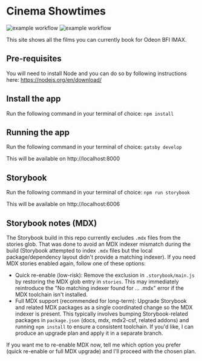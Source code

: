 # Cinema Showtimes

![example workflow](https://github.com/cinema-showtimes/cinema-showtimes.github.io/actions/workflows/main.yml/badge.svg)
![example workflow](https://github.com/cinema-showtimes/cinema-showtimes.github.io/actions/workflows/chromatic.yml/badge.svg)

This site shows all the films you can currently book for Odeon BFI IMAX.

## Pre-requisites

You will need to install Node and you can do so by following instructions here: https://nodejs.org/en/download/

## Install the app

Run the following command in your terminal of choice: `npm install`

## Running the app

Run the following command in your terminal of choice: `gatsby develop`

This will be available on http://localhost:8000

## Storybook

Run the following command in your terminal of choice: `npm run storybook`

This will be available on http://localhost:6006

## Storybook notes (MDX)

The Storybook build in this repo currently excludes `.mdx` files from the stories glob. That was done to avoid an MDX indexer mismatch during the build (Storybook attempted to index `.mdx` files but the local package/dependency layout didn't provide a matching indexer). If you need MDX stories enabled again, follow one of these options:

- Quick re-enable (low-risk): Remove the exclusion in `.storybook/main.js` by restoring the MDX glob entry in `stories`. This may immediately reintroduce the "No matching indexer found for ... .mdx" error if the MDX toolchain isn't installed.
- Full MDX support (recommended for long-term): Upgrade Storybook and related MDX packages as a single coordinated change so the MDX indexer is present. This typically involves bumping Storybook-related packages in `package.json` (docs, mdx, mdx2-csf, related addons) and running `npm install` to ensure a consistent toolchain. If you'd like, I can produce an upgrade plan and apply it in a separate branch.

If you want me to re-enable MDX now, tell me which option you prefer (quick re-enable or full MDX upgrade) and I'll proceed with the chosen plan.
